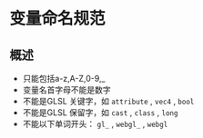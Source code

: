 # 变量命名规范

## 概述

+ 只能包括a-z,A-Z,0-9,_
+ 变量名首字母不能是数字
+ 不能是GLSL 关键字，如 `attribute` , `vec4` ,  `bool`
+ 不能是GLSL 保留字，如 `cast` , `class` , `long`
+ 不能以下单词开头： `gl_` , `webgl_` ,  `webgl`
